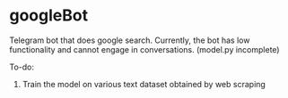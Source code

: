 # googleBot
Telegram bot that does google search.
Currently, the bot has low functionality and cannot engage in conversations. (model.py incomplete)

To-do: 
1. Train the model on various text dataset obtained by web scraping

